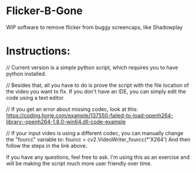 # Flicker-B-Gone
WIP software to remove flicker from buggy screencaps, like Shadowplay

# Instructions:
// Current version is a simple python script, which requires you to have python installed.

// Besides that, all you have to do is prove the script with the file location of the video you want to fix.
If you don't have an IDE, you can simply edit the code using a text editor.

// If you get an error about missing codec, look at this:
https://coding.horje.com/example/137550-failed-to-load-openh264-library:-openh264-1.8.0-win64.dll-code-example

// If your input video is using a different codec, you can manually change the "fourcc" variable to: fourcc = cv2.VideoWriter_fourcc(*'X264')
And then follow the steps in the link above.
  
If you have any questions, feel free to ask. I'm using this as an exercise and will be making the script much more user friendly over time.
